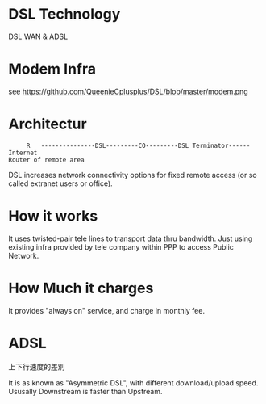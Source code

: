 # DSL Technology
DSL WAN &amp; ADSL

# Modem Infra

see https://github.com/QueenieCplusplus/DSL/blob/master/modem.png


# Architectur


         R   ---------------DSL---------CO---------DSL Terminator------Internet
    Router of remote area

DSL increases network connectivity options for fixed remote access (or so called extranet users or office).

# How it works

It uses twisted-pair tele lines to transport data thru bandwidth. Just using existing infra provided by tele company within PPP to access Public Network.

# How Much it charges

It provides "always on" service, and charge in monthly fee.

# ADSL

上下行速度的差別

It is as known as "Asymmetric DSL", with different download/upload speed. Ususally Downstream is faster than Upstream.



